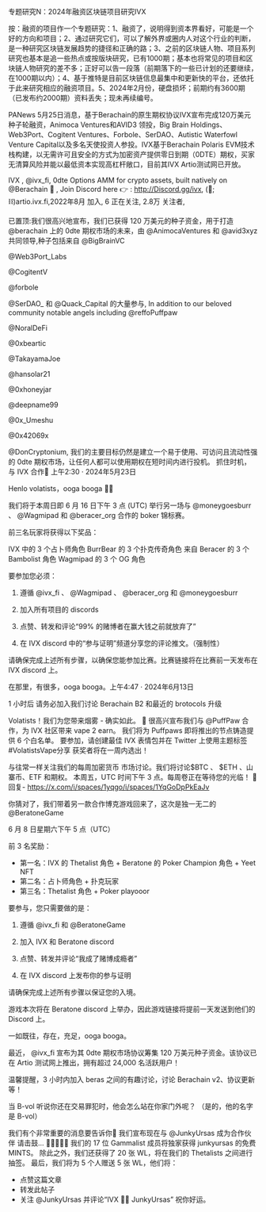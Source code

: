 专题研究N：2024年融资区块链项目研究IVX


按：融资的项目作一个专题研究：1、融资了，说明得到资本界看好，可能是一个好的方向和项目；2、通过研究它们，可以了解外界或圈内人对这个行业的判断，是一种研究区块链发展趋势的捷径和正确的路；3、之前的区块链人物、项目系列研究也基本是追一些热点或按版块研究，已有1000期；基本也将常见的项目和区块链人物研究的差不多；正好可以告一段落（前期落下的一些已计划的还要继续，在1000期以内）；4、基于推特是目前区块链信息最集中和更新快的平台，还依托于此来研究相应的融资项目。5、2024年2月份，硬盘损坏；前期约有3600期（已发布约2000期）资料丢失；现未再续编号。

PANews 5月25日消息，基于Berachain的原生期权协议IVX宣布完成120万美元种子轮融资，Animoca Ventures和AVID3 领投，Big Brain Holdings、Web3Port、Cogitent Ventures、Forbole、SerDAO、Autistic Waterfowl Venture Capital以及多名天使投资人参投。IVX基于Berachain Polaris EVM技术栈构建，以无需许可且安全的方式为加密资产提供零日到期（0DTE）期权，买家无清算风险并能以最低资本实现高杠杆敞口，目前其IVX Artio测试网已开放。

IVX
,
@ivx_fi,
0dte Options AMM for crypto assets, built natively on 
@Berachain
 🫰
,
Join Discord here 👉 : http://Discord.gg/ivx,
(🐻;⛓️)artio.ivx.fi,2022年8月 加入,
6 正在关注,
2.8万 关注者,


已置顶:我们很高兴地宣布，我们已获得 120 万美元的种子资金，用于打造
@berachain
上的 0dte 期权市场的未来，由
@AnimocaVentures
和
@avid3xyz
共同领导,种子包括来自
@BigBrainVC
 
@Web3Port_Labs
 
@CogitentV
 
@forbole
  
@SerDAO_
和
@Quack_Capital
的大量参与,
In addition to our beloved community notable angels including 
@reffoPuffpaw
 
@NoralDeFi
 
@0xbeartic
 
@TakayamaJoe
 
@hansolar21
 
@0xhoneyjar
 
@deepname99
 
@0x_Umeshu
 
@0x42069x
 
@DonCryptonium,
我们的主要目标仍然是建立一个易于使用、可访问且流动性强的 0dte 期权市场，让任何人都可以使用期权在短时间内进行投机。
抓住时机，与 IVX 合作🫰
上午2:30 · 2024年5月23日

Henlo volatists，ooga booga 🐻🫰

我们将于本周日即 6 月 16 日下午 3 点 (UTC) 举行另一场与
@moneygoesburr
 、 
@Wagmipad
和
@beracer_org
合作的 boker 锦标赛。

前三名玩家将获得以下奖品：

IVX 中的 3 个占卜师角色
BurrBear 的 3 个扑克传奇角色
来自 Beracer 的 3 个 Bambolist 角色
Wagmipad 的 3 个 OG 角色

要参加您必须：

1. 遵循
@ivx_fi
 、 
@Wagmipad
 、 
@beracer_org
和
@moneygoesburr


2. 加入所有项目的 discords

3. 点赞、转发和评论“99% 的赌博者在赢大钱之前就放弃了”

4. 在 IVX discord 中的“参与证明”频道分享您的评论推文。（强制性）

请确保完成上述所有步骤，以确保您能参加比赛。比赛链接将在比赛前一天发布在 IVX discord 上。

在那里，有很多，ooga booga。上午4:47 · 2024年6月13日

1 小时后
请务必加入我们讨论 Berachain B2 和最近的 brotocols 升级

Volatists！我们为您带来烟雾 - 确实如此。 💨
很高兴宣布我们与
@PuffPaw
合作，为 IVX 社区带来 vape 2 earn。
我们将为 Puffpaws 即将推出的节点铸造提供 6 个白名单。
要参加，请创建最佳 IVX 表情包并在 Twitter 上使用主题标签#VolatistsVape分享
获奖者将在一周内选出！

与往常一样关注我们的每周加密货币
市场讨论。我们将讨论$BTC 、 $ETH 、山寨币、ETF 和期权。
本周五，UTC 时间下午 3 点。每周卷正在等待您的光临！ 🫰
回复- https://x.com/i/spaces/1yqgo/i/spaces/1YqGoDpPkEaJv

你猜对了，我们带着另一款合作博克游戏回来了，这次是独一无二的
@BeratoneGame


6 月 8 日星期六下午 5 点（UTC）

前 3 名奖励：

- 第一名：IVX 的 Thetalist 角色 + Beratone 的 Poker Champion 角色 + Yeet NFT
- 第二名：占卜师角色 + 扑克玩家
- 第三名：Thetalist 角色 + Poker playooor

要参与，您只需要做的是：

1. 遵循
@ivx_fi
和
@BeratoneGame

2. 加入 IVX 和 Beratone discord
3. 点赞、转发并评论“我成了赌博成瘾者”
4. 在 IVX discord 上发布你的参与证明

请确保完成上述所有步骤以保证您的入境。

游戏本次将在 Beratone discord 上举办，因此游戏链接将提前一天发送到他们的 Discord 上。

一如既往，存在，充足，ooga booga。

最近， 
@ivx_fi
宣布为其 0dte 期权市场协议筹集 120 万美元种子资金。该协议已在 Artio 测试网上推出，拥有超过 24,000 名活跃用户！

温馨提醒，3 小时内加入 beras 之间的有趣讨论，讨论 Berachain v2、协议更新等！

当 B-vol 听说你还在交易罪犯时，他会怎么站在你家门外呢？
（是的，他的名字是 B-vol）

我们有个非常重要的消息要告诉你🫰
我们宣布现在与
@JunkyUrsas
成为合作伙伴
请击鼓... 🥁🥁🥁🥁🥁
我们的 17 位 Gammalist 成员将独家获得 junkyursas 的免费 MINTS。
除此之外，我们还获得了 20 张 WL，将在我们的 Thetalists 之间进行抽签。
最后，我们将为 5 个人赠送 5 张 WL，他们将：
- 点赞这篇文章
- 转发此帖子
- 关注
@JunkyUrsas
并评论“IVX 🤝🏽 JunkyUrsas”
祝你好运。

